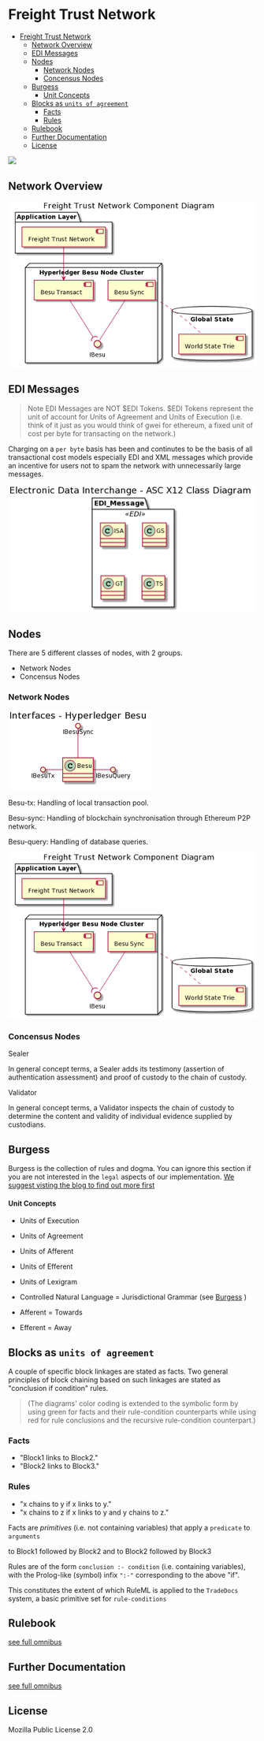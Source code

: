 # Freight Trust Network

- [Freight Trust Network](#freight-trust-network)
  * [Network Overview](#network-overview)
  * [EDI Messages](#edi-messages)
  * [Nodes](#nodes)
    + [Network Nodes](#network-nodes)
    + [Concensus Nodes](#concensus-nodes)
  * [Burgess](#burgess)
      - [Unit Concepts](#unit-concepts)
  * [Blocks as `units of agreement`](#blocks-as--units-of-agreement-)
    + [Facts](#facts)
    + [Rules](#rules)
  * [Rulebook](#rulebook)
  * [Further Documentation](#further-documentation)
  * [License](#license)

![](simple-overview.png)


## Network Overview

![](images/ft-network-besu.png)

## EDI Messages

> Note EDI Messages are NOT $EDI Tokens. $EDI Tokens represent the unit of account for Units of Agreement and Units of Execution (i.e. think of it just as you would think of gwei for ethereum, a fixed unit of cost per byte for transacting on the network.)

Charging on a `per byte` basis has been and continutes to be the basis of all transactional cost models especially EDI and XML messages which provide an incentive for users not to spam the network with unnecessarily large messages. 

![](images/EDI_Components.png)


## Nodes

There are 5 different classes of nodes, with 2 groups. 

* Network Nodes
* Concensus Nodes

### Network Nodes

![](images/besu-redis-componets.png)

Besu-tx: Handling of local transaction pool.


Besu-sync: Handling of blockchain synchronisation through Ethereum P2P network.


Besu-query: Handling of database queries.


![](images/network-component-besu.png)

### Concensus Nodes

Sealer

   In general concept terms, a Sealer adds its testimony (assertion of
   authentication assessment) and proof of custody to the chain of
   custody.

Validator

   In general concept terms, a Validator inspects the chain of custody
   to determine the content and validity of individual evidence supplied
   by custodians.



## Burgess

Burgess is the collection of rules and dogma. You can ignore this section if you are not interested in the `legal` aspects of our implementation. [We suggest visting the blog to find out more first](https://medium.com/freighttrust)

#### Unit Concepts
- Units of Execution
- Units of Agreement
- Units of Afferent
- Units of Efferent
- Units of Lexigram


- Controlled Natural Language = Jurisdictional Grammar (see [Burgess](https://github.com/freight-trust/burgess) )
- Afferent = Towards 
- Efferent = Away

## Blocks as `units of agreement`

A couple of specific block linkages are stated as facts. Two general principles of block chaining based on such linkages are stated as "conclusion if condition" rules. 

> (The diagrams' color coding is extended to the symbolic form by using green for facts and their rule-condition counterparts while using red for rule conclusions and the recursive rule-condition counterpart.)

### Facts
* "Block1 links to Block2."
* "Block2 links to Block3."
### Rules
* "x chains to y if x links to y."
* "x chains to z if x links to y and y chains to z."


Facts are *primitives* (i.e. not containing variables) that apply a `predicate` to `arguments`

to Block1 followed by Block2 and
to Block2 followed by Block3 


Rules are of the form `conclusion :- condition` (i.e. containing variables), with the Prolog-like (symbol) infix `":-"` corresponding to the above "if".

This constitutes the extent of which RuleML is applied to the `TradeDocs` system, a basic primitive set for `rule-conditions`


## Rulebook
[see full omnibus](https://ft-docs.netlify.app)

## Further Documentation

[see full omnibus](https://ft-docs.netlify.app)

## License 
Mozilla Public License 2.0
